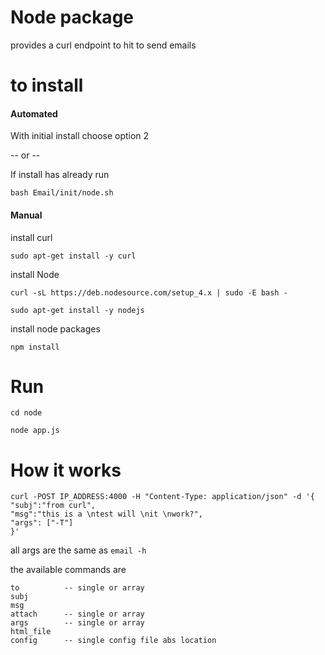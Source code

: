 # Node package

provides a curl endpoint to hit to send emails

# to install

#### Automated

With initial install choose option 2

-- or --

If install has already run

`bash Email/init/node.sh`

#### Manual
install curl

`sudo apt-get install -y curl`

install Node

`curl -sL https://deb.nodesource.com/setup_4.x | sudo -E bash -`

`sudo apt-get install -y nodejs`

install node packages

`npm install`

# Run

`cd node`

`node app.js`

# How it works

    curl -POST IP_ADDRESS:4000 -H "Content-Type: application/json" -d '{
    "subj":"from curl",
    "msg":"this is a \ntest will \nit \nwork?",
    "args": ["-T"]
    }'

all args are the same as `email -h`

the available commands are

    to          -- single or array
    subj
    msg
    attach      -- single or array
    args        -- single or array
    html_file
    config      -- single config file abs location
